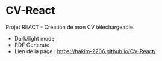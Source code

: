 # CV-React
Projet REACT - Création de mon CV téléchargeable.
- Dark/light mode
- PDF Generate
- Lien de la page : https://hakim-2206.github.io/CV-React/
